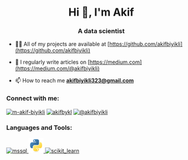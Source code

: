 <h1 align="center">Hi 👋, I'm Akif</h1>
<h3 align="center">A  data scientist </h3>

- 👨‍💻 All of my projects are available at [https://github.com/akifbiyikli](https://github.com/akifbiyikli)

- 📝 I regularly write articles on [https://medium.com](https://medium.com/@akifbiyikli)

- 📫 How to reach me **akifbiyikli323@gmail.com**

<h3 align="left">Connect with me:</h3>
<p align="left">
<a href="https://linkedin.com/in/m-akif-biyikli" target="blank"><img align="center" src="https://raw.githubusercontent.com/rahuldkjain/github-profile-readme-generator/master/src/images/icons/Social/linked-in-alt.svg" alt="m-akif-biyikli" height="30" width="40" /></a>
<a href="https://kaggle.com/akifbykl" target="blank"><img align="center" src="https://raw.githubusercontent.com/rahuldkjain/github-profile-readme-generator/master/src/images/icons/Social/kaggle.svg" alt="akifbykl" height="30" width="40" /></a>
<a href="https://medium.com/@akifbiyikli" target="blank"><img align="center" src="https://raw.githubusercontent.com/rahuldkjain/github-profile-readme-generator/master/src/images/icons/Social/medium.svg" alt="@akifbiyikli" height="30" width="40" /></a>
</p>

<h3 align="left">Languages and Tools:</h3>
<p align="left"> <a href="https://www.microsoft.com/en-us/sql-server" target="_blank"> <img src="https://www.svgrepo.com/show/303229/microsoft-sql-server-logo.svg" alt="mssql" width="40" height="40"/> </a> <a href="https://www.python.org" target="_blank"> <img src="https://raw.githubusercontent.com/devicons/devicon/master/icons/python/python-original.svg" alt="python" width="40" height="40"/> </a> <a href="https://scikit-learn.org/" target="_blank"> <img src="https://upload.wikimedia.org/wikipedia/commons/0/05/Scikit_learn_logo_small.svg" alt="scikit_learn" width="40" height="40"/> </a> </p>
